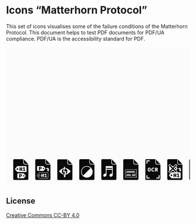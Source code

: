 # Icons “Matterhorn Protocol”

This set of icons visualises some of the failure conditions of the Matterhorn Protocol. This document helps to test PDF documents for PDF/UA compliance. PDF/UA is the accessibility standard for PDF.

![Animation of the icons](icons-matterhorn-protocol.gif)

## License

[Creative Commons CC-BY 4.0](https://creativecommons.org/licenses/by/4.0/)